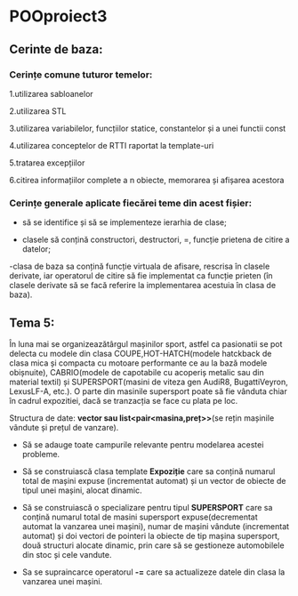 # POOproiect3
## Cerinte de baza:
### Cerințe comune tuturor temelor:
1.utilizarea sabloanelor

2.utilizarea STL

3.utilizarea variabilelor, funcțiilor statice, constantelor și a unei functii const

4.utilizarea conceptelor de RTTI raportat la template-uri

5.tratarea excepțiilor

6.citirea informațiilor complete a n obiecte, memorarea și afișarea acestora
### Cerințe generale aplicate fiecărei teme din acest fișier:
- să se identifice și să se implementeze ierarhia de clase;

- clasele să conțină constructori, destructori, =, funcție prietena de citire a datelor;

-clasa de baza sa conțină funcție virtuala de afisare, rescrisa în clasele derivate, iar operatorul de citire să fie implementat ca funcție prieten (în clasele derivate să se facă referire la implementarea acestuia în clasa de baza).

## Tema 5:
În luna mai se organizeazătârgul mașinilor sport, astfel ca pasionatii se pot delecta cu modele din clasa COUPE,HOT-HATCH(modele hatckback de clasa mica și compacta cu motoare performante ce au la bază modele obișnuite), CABRIO(modele de capotabile cu
acoperiș metalic sau din material textil) și SUPERSPORT(masini de viteza gen AudiR8, BugattiVeyron, LexusLF-A, etc.). O parte din masinile supersport poate să fie vânduta chiar în cadrul expozitiei, dacă se tranzacția se face cu plata pe loc. 

Structura de date: **vector sau list<pair<masina,preț>>**(se rețin mașinile vândute și prețul de vanzare).

- Să se adauge toate campurile relevante pentru modelarea acestei probleme.

- Să se construiască clasa template **Expoziție** care sa conțină numarul total de mașini expuse (incrementat automat) și un vector de obiecte de tipul unei mașini, alocat dinamic.

- Să se construiască o specializare pentru tipul **SUPERSPORT** care sa conțină numarul total de masini supersport expuse(decrementat automat la vanzarea unei mașini), numar de mașini vândute (incrementat automat) și doi vectori de pointeri la obiecte de tip mașina supersport, două structuri alocate dinamic, prin care să se gestioneze automobilele din stoc și cele vandute. 

- Sa se supraincarce operatorul **-=** care sa actualizeze datele din clasa la vanzarea unei mașini.
